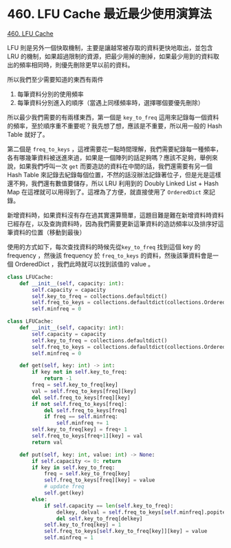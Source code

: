 # 460. LFU Cache 最近最少使用演算法

[460. LFU Cache](https://leetcode.com/problems/lfu-cache/)

LFU 則是另外一個快取機制，主要是讓越常被存取的資料更快地取出，並包含 LRU 的機制，如果超過限制的資源，把最少用掉的刪掉，如果最少用到的資料取出的頻率相同時，則優先刪除更早以前的資料。

所以我們至少需要知道的東西有兩件

1. 每筆資料分別的使用頻率
2. 每筆資料分別進入的順序（當遇上同樣頻率時，選擇哪個要優先刪除）

所以最少我們需要的有兩樣東西，第一個是 `key_to_freq` 這用來記錄每一個資料的頻率，至於順序重不重要呢？我先想了想，應該是不重要，所以用一般的 Hash Table 就好了。

第二個是 `freq_to_keys` ，這裡需要花一點時間理解，我們需要紀錄每一種頻率，各有哪幾筆資料被送進來過，如果是一個陣列的話足夠嗎？應該不足夠，舉例來說，如果我們呼叫一次 `get` 而要造訪的資料在中間的話，我們還需要有另一個 Hash Table 來記錄去紀錄每個位置，不然的話沒辦法記錄著位子，但是光是這樣還不夠，我們還有數值要儲存，所以 LRU 利用到的 Doubly Linked List + Hash Map 在這裡就可以用得到了。這裡為了方便，就直接使用了 `OrderedDict` 來記錄。

新增資料時，如果資料沒有存在過其實還算簡單，這題目難是難在新增資料時資料已經存在，以及查詢資料時，因為我們需要更新這筆資料的造訪頻率以及排序好這筆資料的位置（移動到最後）

使用的方式如下，每次查找資料的時候先從`key_to_freq` 找到這個 key 的 frequency ，然後該 frequency 於 `freq_to_keys` 的資料，然後該筆資料會是一個 OrderedDict ，我們此時就可以找到該值的 value 。

```python
class LFUCache:
    def __init__(self, capacity: int):
        self.capacity = capacity
        self.key_to_freq = collections.defaultdict()
        self.freq_to_keys = collections.defaultdict(collections.OrderedDict)
        self.minfreq = 0
```

```python
class LFUCache:
    def __init__(self, capacity: int):
        self.capacity = capacity
        self.key_to_freq = collections.defaultdict()
        self.freq_to_keys = collections.defaultdict(collections.OrderedDict)
        self.minfreq = 0    

    def get(self, key: int) -> int:
        if key not in self.key_to_freq:
            return -1
        freq = self.key_to_freq[key]
        val = self.freq_to_keys[freq][key]
        del self.freq_to_keys[freq][key]
        if not self.freq_to_keys[freq]:
            del self.freq_to_keys[freq]
            if freq == self.minfreq:
                self.minfreq += 1
        self.key_to_freq[key] = freq+ 1
        self.freq_to_keys[freq+1][key] = val
        return val

    def put(self, key: int, value: int) -> None:
        if self.capacity <= 0: return
        if key in self.key_to_freq:
            freq = self.key_to_freq[key]
            self.freq_to_keys[freq][key] = value
            # update freq
            self.get(key)
        else:
            if self.capacity == len(self.key_to_freq):
                delkey, delval = self.freq_to_keys[self.minfreq].popitem(last=False)
                del self.key_to_freq[delkey]
            self.key_to_freq[key] = 1
            self.freq_to_keys[self.key_to_freq[key]][key] = value
            self.minfreq = 1
```

